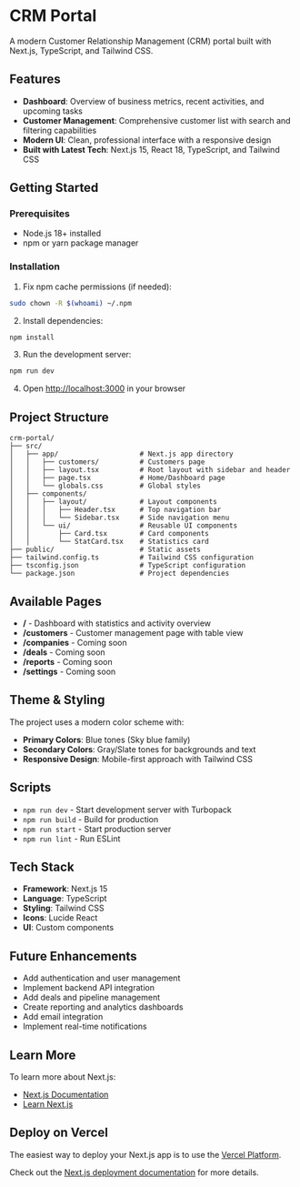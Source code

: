 # CRM Portal

A modern Customer Relationship Management (CRM) portal built with Next.js, TypeScript, and Tailwind CSS.

## Features

- **Dashboard**: Overview of business metrics, recent activities, and upcoming tasks
- **Customer Management**: Comprehensive customer list with search and filtering capabilities
- **Modern UI**: Clean, professional interface with a responsive design
- **Built with Latest Tech**: Next.js 15, React 18, TypeScript, and Tailwind CSS

## Getting Started

### Prerequisites

- Node.js 18+ installed
- npm or yarn package manager

### Installation

1. Fix npm cache permissions (if needed):
```bash
sudo chown -R $(whoami) ~/.npm
```

2. Install dependencies:
```bash
npm install
```

3. Run the development server:
```bash
npm run dev
```

4. Open [http://localhost:3000](http://localhost:3000) in your browser

## Project Structure

```
crm-portal/
├── src/
│   ├── app/                    # Next.js app directory
│   │   ├── customers/          # Customers page
│   │   ├── layout.tsx          # Root layout with sidebar and header
│   │   ├── page.tsx            # Home/Dashboard page
│   │   └── globals.css         # Global styles
│   ├── components/
│   │   ├── layout/             # Layout components
│   │   │   ├── Header.tsx      # Top navigation bar
│   │   │   └── Sidebar.tsx     # Side navigation menu
│   │   └── ui/                 # Reusable UI components
│   │       ├── Card.tsx        # Card components
│   │       └── StatCard.tsx    # Statistics card
├── public/                     # Static assets
├── tailwind.config.ts          # Tailwind CSS configuration
├── tsconfig.json               # TypeScript configuration
└── package.json                # Project dependencies
```

## Available Pages

- **/** - Dashboard with statistics and activity overview
- **/customers** - Customer management page with table view
- **/companies** - Coming soon
- **/deals** - Coming soon
- **/reports** - Coming soon
- **/settings** - Coming soon

## Theme & Styling

The project uses a modern color scheme with:
- **Primary Colors**: Blue tones (Sky blue family)
- **Secondary Colors**: Gray/Slate tones for backgrounds and text
- **Responsive Design**: Mobile-first approach with Tailwind CSS

## Scripts

- `npm run dev` - Start development server with Turbopack
- `npm run build` - Build for production
- `npm run start` - Start production server
- `npm run lint` - Run ESLint

## Tech Stack

- **Framework**: Next.js 15
- **Language**: TypeScript
- **Styling**: Tailwind CSS
- **Icons**: Lucide React
- **UI**: Custom components

## Future Enhancements

- Add authentication and user management
- Implement backend API integration
- Add deals and pipeline management
- Create reporting and analytics dashboards
- Add email integration
- Implement real-time notifications

## Learn More

To learn more about Next.js:
- [Next.js Documentation](https://nextjs.org/docs)
- [Learn Next.js](https://nextjs.org/learn)

## Deploy on Vercel

The easiest way to deploy your Next.js app is to use the [Vercel Platform](https://vercel.com/new?utm_medium=default-template&filter=next.js&utm_source=create-next-app&utm_campaign=create-next-app-readme).

Check out the [Next.js deployment documentation](https://nextjs.org/docs/app/building-your-application/deploying) for more details.
